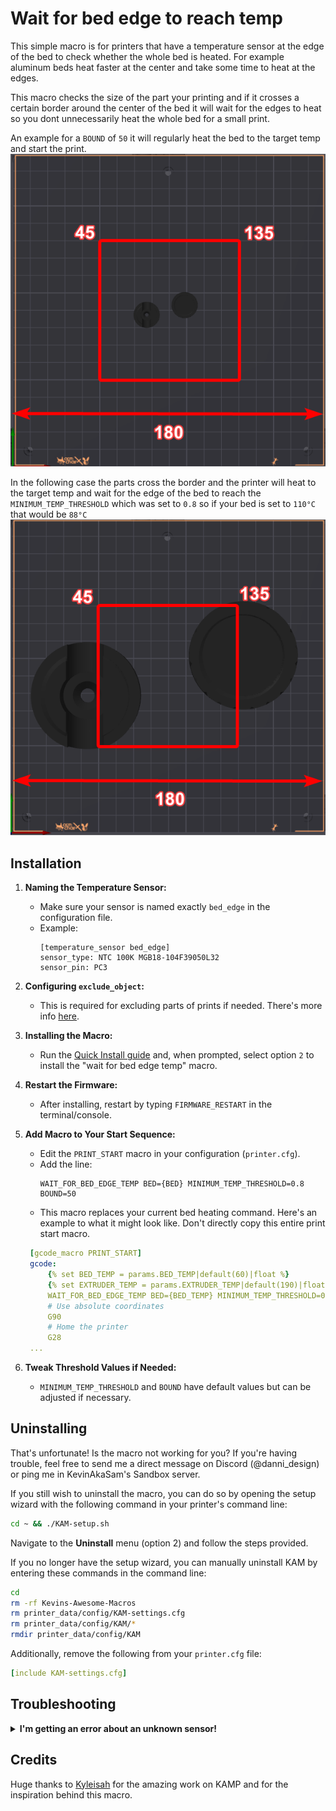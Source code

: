 # Wait for bed edge to reach temp

This simple macro is for printers that have a temperature sensor at the edge of the bed to check whether the whole bed is heated. For example aluminum beds heat faster at the center and take some time to heat at the edges. 

This macro checks the size of the part your printing and if it crosses a certain border around the center of the bed it will wait for the edges to heat so you dont unnecessarily heat the whole bed for a small print.

An example for a `BOUND` of `50` it will regularly heat the bed to the target temp and start the print.
![not_crossing_border_example](not_crossing_border_example.png)

In the following case the parts cross the border and the printer will heat to the target temp and wait for the edge of the bed to reach the `MINIMUM_TEMP_THRESHOLD` which was set to `0.8` so if your bed is set to `110°C` that would be `88°C`
![crossing_border_example](crossing_border_example.png)

## Installation

1. **Naming the Temperature Sensor:**
   - Make sure your sensor is named exactly `bed_edge` in the configuration file.
   - Example:
     ```plaintext
     [temperature_sensor bed_edge]
     sensor_type: NTC 100K MGB18-104F39050L32
     sensor_pin: PC3
     ```

2. **Configuring `exclude_object`:**
   - This is required for excluding parts of prints if needed. There's more info [here](https://www.klipper3d.org/Exclude_Object.html).

3. **Installing the Macro:**
   - Run the [Quick Install guide](https://github.com/Department-of-Design/Kevins-Awesome-Macros?tab=readme-ov-file#quick-install) and, when prompted, select option `2` to install the "wait for bed edge temp" macro.

4. **Restart the Firmware:**
   - After installing, restart by typing `FIRMWARE_RESTART` in the terminal/console.

5. **Add Macro to Your Start Sequence:**
   - Edit the `PRINT_START` macro in your configuration (`printer.cfg`).
   - Add the line:
     ```plaintext
     WAIT_FOR_BED_EDGE_TEMP BED={BED} MINIMUM_TEMP_THRESHOLD=0.8 BOUND=50
     ```
   - This macro replaces your current bed heating command.
    Here's an example to what it might look like. Don't directly copy this entire print start macro.

   ```yaml
    [gcode_macro PRINT_START]
    gcode:
        {% set BED_TEMP = params.BED_TEMP|default(60)|float %}
        {% set EXTRUDER_TEMP = params.EXTRUDER_TEMP|default(190)|float %}
        WAIT_FOR_BED_EDGE_TEMP BED={BED_TEMP} MINIMUM_TEMP_THRESHOLD=0.8 BOUND=50
        # Use absolute coordinates
        G90
        # Home the printer
        G28
    ...

6. **Tweak Threshold Values if Needed:**
   - `MINIMUM_TEMP_THRESHOLD` and `BOUND` have default values but can be adjusted if necessary.

## Uninstalling
That's unfortunate! Is the macro not working for you? If you're having trouble, feel free to send me a direct message on Discord (@danni_design) or ping me in KevinAkaSam's Sandbox server.

If you still wish to uninstall the macro, you can do so by opening the setup wizard with the following command in your printer's command line:
```bash
cd ~ && ./KAM-setup.sh
```
Navigate to the **Uninstall** menu (option 2) and follow the steps provided.

If you no longer have the setup wizard, you can manually uninstall KAM by entering these commands in the command line:

```bash
cd
rm -rf Kevins-Awesome-Macros
rm printer_data/config/KAM-settings.cfg
rm printer_data/config/KAM/*
rmdir printer_data/config/KAM
```

Additionally, remove the following from your `printer.cfg` file:
```yaml
[include KAM-settings.cfg]
```

## Troubleshooting

<details>
    <summary>
        <b>
        I'm getting an error about an unknown sensor!
        </b>
    </summary>
<p>
This is because your temperature sensor does not have the right name assigned. Please call it `bed_edge`. Refer to the installation for more info https://github.com/Department-of-Design/Kevins-Awesome-Macros/tree/main/wait_for_bed_edge#installation</p>
</details>

## Credits
Huge thanks to [Kyleisah](https://github.com/kyleisah) for the amazing work on KAMP and for the inspiration behind this macro.